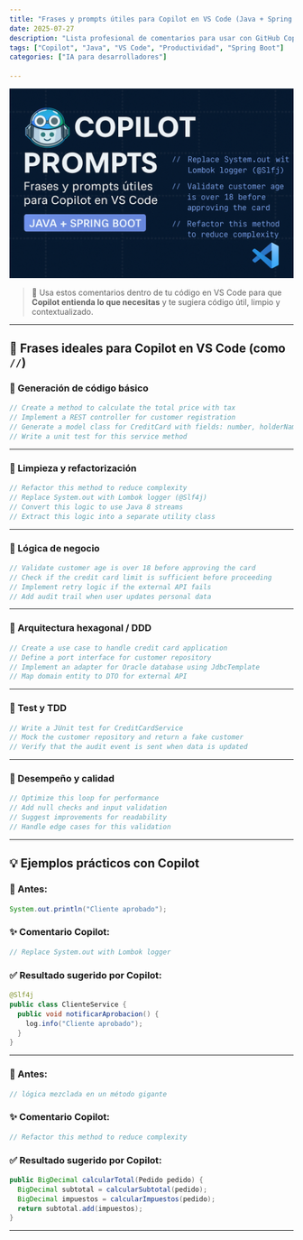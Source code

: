 ```yaml
---
title: "Frases y prompts útiles para Copilot en VS Code (Java + Spring Boot)"
date: 2025-07-27
description: "Lista profesional de comentarios para usar con GitHub Copilot en VS Code, con enfoque en Java, Spring Boot y arquitectura limpia."
tags: ["Copilot", "Java", "VS Code", "Productividad", "Spring Boot"]
categories: ["IA para desarrolladores"]

---
```


![Copilot Prompts](/images/post/banner-copilot-prompts.png)

> 🎯 Usa estos comentarios dentro de tu código en VS Code para que **Copilot entienda lo que necesitas** y te sugiera código útil, limpio y contextualizado.

---

## 📌 Frases ideales para Copilot en VS Code (como `//`)

### 🔹 Generación de código básico

```java
// Create a method to calculate the total price with tax
// Implement a REST controller for customer registration
// Generate a model class for CreditCard with fields: number, holderName, limit
// Write a unit test for this service method
```

---

### 🔹 Limpieza y refactorización

```java
// Refactor this method to reduce complexity
// Replace System.out with Lombok logger (@Slf4j)
// Convert this logic to use Java 8 streams
// Extract this logic into a separate utility class
```

---

### 🔹 Lógica de negocio

```java
// Validate customer age is over 18 before approving the card
// Check if the credit card limit is sufficient before proceeding
// Implement retry logic if the external API fails
// Add audit trail when user updates personal data
```

---

### 🔹 Arquitectura hexagonal / DDD

```java
// Create a use case to handle credit card application
// Define a port interface for customer repository
// Implement an adapter for Oracle database using JdbcTemplate
// Map domain entity to DTO for external API
```

---

### 🔹 Test y TDD

```java
// Write a JUnit test for CreditCardService
// Mock the customer repository and return a fake customer
// Verify that the audit event is sent when data is updated
```

---

### 🔹 Desempeño y calidad

```java
// Optimize this loop for performance
// Add null checks and input validation
// Suggest improvements for readability
// Handle edge cases for this validation
```

---

## 💡 Ejemplos prácticos con Copilot

### 🧪 Antes:
```java
System.out.println("Cliente aprobado");
```

### ✨ Comentario Copilot:
```java
// Replace System.out with Lombok logger
```

### ✅ Resultado sugerido por Copilot:
```java
@Slf4j
public class ClienteService {
  public void notificarAprobacion() {
    log.info("Cliente aprobado");
  }
}
```

---

### 🧪 Antes:
```java
// lógica mezclada en un método gigante
```

### ✨ Comentario Copilot:
```java
// Refactor this method to reduce complexity
```

### ✅ Resultado sugerido por Copilot:
```java
public BigDecimal calcularTotal(Pedido pedido) {
  BigDecimal subtotal = calcularSubtotal(pedido);
  BigDecimal impuestos = calcularImpuestos(pedido);
  return subtotal.add(impuestos);
}
```

---

